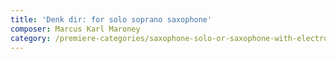 ```yaml
---
title: 'Denk dir: for solo soprano saxophone'
composer: Marcus Karl Maroney
category: /premiere-categories/saxophone-solo-or-saxophone-with-electronics-piano-or-orchestra
---
```

